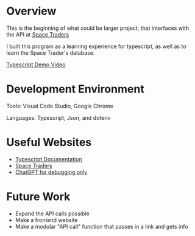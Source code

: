 # Overview

This is the beginning of what could be larger project, that interfaces with the API at [Space Traders](https://spacetraders.io/)

I built this program as a learning experience for typescript, as well as to learn the Space Trader's database.

[Typescript Demo Video](https://youtu.be/0UxUSOTFLoY)

# Development Environment

Tools: Visual Code Studio, Google Chrome

Languages: Typescript, Json, and dotenv

# Useful Websites

- [Typescript Documentation](https://www.typescriptlang.org/)
- [Space Traders](https://spacetraders.io/)
- [ChatGPT for debugging only](https://chat.openai.com/)

# Future Work

- Expand the API calls possible
- Make a frontend website
- Make a modular "API call" function that passes in a link and gets info